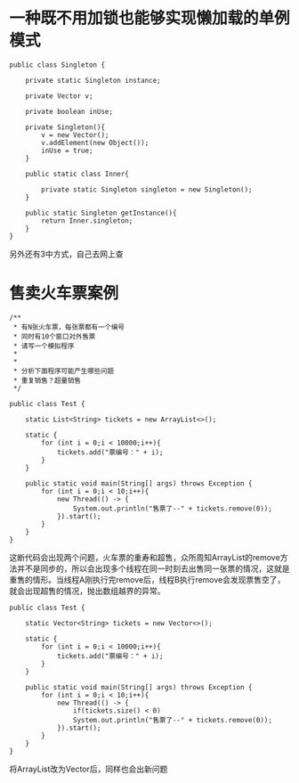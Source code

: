 # 一种既不用加锁也能够实现懒加载的单例模式

````
public class Singleton {

    private static Singleton instance;

    private Vector v;

    private boolean inUse;

    private Singleton(){
        v = new Vector();
        v.addElement(new Object());
        inUse = true;
    }

    public static class Inner{

        private static Singleton singleton = new Singleton();
    }

    public static Singleton getInstance(){
        return Inner.singleton;
    }
}
````
另外还有3中方式，自己去网上查


# 售卖火车票案例

````
/**
 * 有N张火车票，每张票都有一个编号
 * 同时有10个窗口对外售票
 * 请写一个模拟程序
 *
 *
 * 分析下面程序可能产生哪些问题
 * 重复销售？超量销售
 */

public class Test {

    static List<String> tickets = new ArrayList<>();

    static {
        for (int i = 0;i < 10000;i++){
            tickets.add("票编号：" + i);
        }
    }

    public static void main(String[] args) throws Exception {
        for (int i = 0;i < 10;i++){
            new Thread(() -> {
                System.out.println("售票了--" + tickets.remove(0));
            }).start();
        }
    }
}
````

这断代码会出现两个问题，火车票的重寿和超售，众所周知ArrayList的remove方法并不是同步的，所以会出现多个线程在同一时刻去出售同一张票的情况，这就是重售的情形。当线程A刚执行完remove后，线程B执行remove会发现票售空了，就会出现超售的情况，抛出数组越界的异常。



````
public class Test {

    static Vector<String> tickets = new Vector<>();

    static {
        for (int i = 0;i < 10000;i++){
            tickets.add("票编号：" + i);
        }
    }

    public static void main(String[] args) throws Exception {
        for (int i = 0;i < 10;i++){
            new Thread(() -> {
			    if(tickets.size() < 0)	
                System.out.println("售票了--" + tickets.remove(0));
            }).start();
        }
    }
}
````
将ArrayList改为Vector后，同样也会出新问题


